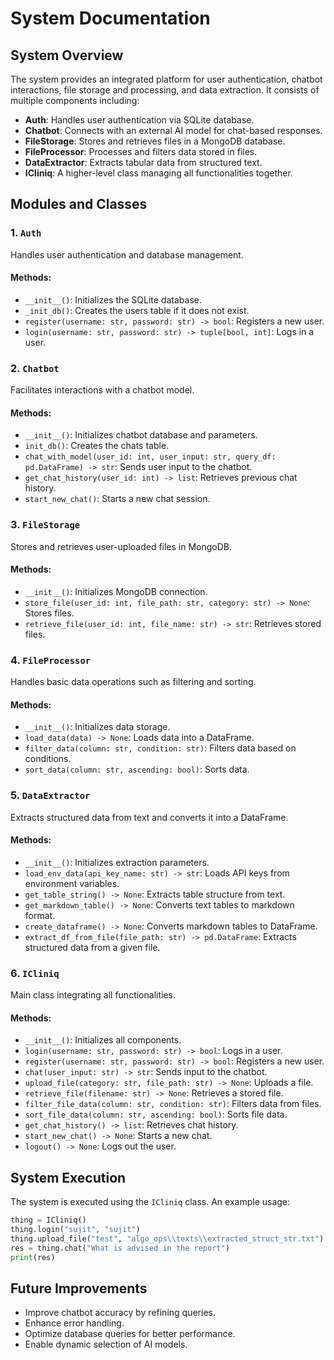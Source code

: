 # System Documentation

## System Overview

The system provides an integrated platform for user authentication, chatbot interactions, file storage and processing, and data extraction. It consists of multiple components including:

- **Auth**: Handles user authentication via SQLite database.
- **Chatbot**: Connects with an external AI model for chat-based responses.
- **FileStorage**: Stores and retrieves files in a MongoDB database.
- **FileProcessor**: Processes and filters data stored in files.
- **DataExtractor**: Extracts tabular data from structured text.
- **ICliniq**: A higher-level class managing all functionalities together.

## Modules and Classes

### 1. `Auth`

Handles user authentication and database management.

#### Methods:

- `__init__()`: Initializes the SQLite database.
- `_init_db()`: Creates the users table if it does not exist.
- `register(username: str, password: str) -> bool`: Registers a new user.
- `login(username: str, password: str) -> tuple[bool, int]`: Logs in a user.

### 2. `Chatbot`

Facilitates interactions with a chatbot model.

#### Methods:

- `__init__()`: Initializes chatbot database and parameters.
- `init_db()`: Creates the chats table.
- `chat_with_model(user_id: int, user_input: str, query_df: pd.DataFrame) -> str`: Sends user input to the chatbot.
- `get_chat_history(user_id: int) -> list`: Retrieves previous chat history.
- `start_new_chat()`: Starts a new chat session.

### 3. `FileStorage`

Stores and retrieves user-uploaded files in MongoDB.

#### Methods:

- `__init__()`: Initializes MongoDB connection.
- `store_file(user_id: int, file_path: str, category: str) -> None`: Stores files.
- `retrieve_file(user_id: int, file_name: str) -> str`: Retrieves stored files.

### 4. `FileProcessor`

Handles basic data operations such as filtering and sorting.

#### Methods:

- `__init__()`: Initializes data storage.
- `load_data(data) -> None`: Loads data into a DataFrame.
- `filter_data(column: str, condition: str)`: Filters data based on conditions.
- `sort_data(column: str, ascending: bool)`: Sorts data.

### 5. `DataExtractor`

Extracts structured data from text and converts it into a DataFrame.

#### Methods:

- `__init__()`: Initializes extraction parameters.
- `load_env_data(api_key_name: str) -> str`: Loads API keys from environment variables.
- `get_table_string() -> None`: Extracts table structure from text.
- `get_markdown_table() -> None`: Converts text tables to markdown format.
- `create_dataframe() -> None`: Converts markdown tables to DataFrame.
- `extract_df_from_file(file_path: str) -> pd.DataFrame`: Extracts structured data from a given file.

### 6. `ICliniq`

Main class integrating all functionalities.

#### Methods:

- `__init__()`: Initializes all components.
- `login(username: str, password: str) -> bool`: Logs in a user.
- `register(username: str, password: str) -> bool`: Registers a new user.
- `chat(user_input: str) -> str`: Sends input to the chatbot.
- `upload_file(category: str, file_path: str) -> None`: Uploads a file.
- `retrieve_file(filename: str) -> None`: Retrieves a stored file.
- `filter_file_data(column: str, condition: str)`: Filters data from files.
- `sort_file_data(column: str, ascending: bool)`: Sorts file data.
- `get_chat_history() -> list`: Retrieves chat history.
- `start_new_chat() -> None`: Starts a new chat.
- `logout() -> None`: Logs out the user.

## System Execution

The system is executed using the `ICliniq` class. An example usage:

```python
thing = ICliniq()
thing.login("sujit", "sujit")
thing.upload_file("test", "algo_ops\\texts\\extracted_struct_str.txt")
res = thing.chat("What is advised in the report")
print(res)
```

## Future Improvements

- Improve chatbot accuracy by refining queries.
- Enhance error handling.
- Optimize database queries for better performance.
- Enable dynamic selection of AI models.
